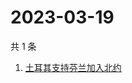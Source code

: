# 2023-03-19

共 1 条

<!-- BEGIN -->
<!-- 最后更新时间 Sun Mar 19 2023 05:07:02 GMT+0800 (China Standard Time) -->

1. [土耳其支持芬兰加入北约](https://www.zhihu.com/search?q=土耳其支持芬兰加入北约)

<!-- END -->
